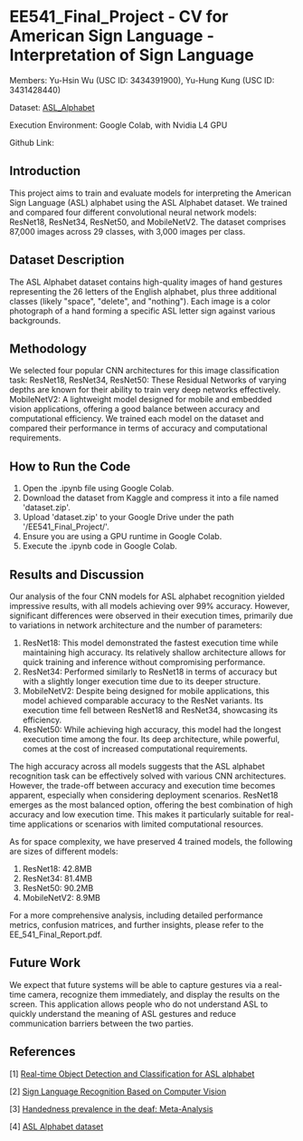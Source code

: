 # EE541_Final_Project - CV for American Sign Language - Interpretation of Sign Language


Members: Yu-Hsin Wu (USC ID: 3434391900), Yu-Hung Kung (USC ID: 3431428440)


Dataset: [ASL_Alphabet](https://www.kaggle.com/datasets/grassknoted/asl-alphabet)


Execution Environment: Google Colab, with Nvidia L4 GPU

Github Link: 

## Introduction
This project aims to train and evaluate models for interpreting the American Sign Language (ASL) alphabet using the ASL Alphabet dataset. We trained and compared four different convolutional neural network models: ResNet18, ResNet34, ResNet50, and MobileNetV2. The dataset comprises 87,000 images across 29 classes, with 3,000 images per class.

## Dataset Description
The ASL Alphabet dataset contains high-quality images of hand gestures representing the 26 letters of the English alphabet, plus three additional classes (likely "space", "delete", and "nothing"). Each image is a color photograph of a hand forming a specific ASL letter sign against various backgrounds.

## Methodology
We selected four popular CNN architectures for this image classification task:
ResNet18, ResNet34, ResNet50: These Residual Networks of varying depths are known for their ability to train very deep networks effectively.
MobileNetV2: A lightweight model designed for mobile and embedded vision applications, offering a good balance between accuracy and computational efficiency.
We trained each model on the dataset and compared their performance in terms of accuracy and computational requirements.

## How to Run the Code
1. Open the .ipynb file using Google Colab.
2. Download the dataset from Kaggle and compress it into a file named 'dataset.zip'.
3. Upload 'dataset.zip' to your Google Drive under the path '/EE541_Final_Project/'.
4. Ensure you are using a GPU runtime in Google Colab.
5. Execute the .ipynb code in Google Colab.

## Results and Discussion
Our analysis of the four CNN models for ASL alphabet recognition yielded impressive results, with all models achieving over 99% accuracy. However, significant differences were observed in their execution times, primarily due to variations in network architecture and the number of parameters:

1. ResNet18: This model demonstrated the fastest execution time while maintaining high accuracy. Its relatively shallow architecture allows for quick training and inference without compromising performance.
2. ResNet34: Performed similarly to ResNet18 in terms of accuracy but with a slightly longer execution time due to its deeper structure.
3. MobileNetV2: Despite being designed for mobile applications, this model achieved comparable accuracy to the ResNet variants. Its execution time fell between ResNet18 and ResNet34, showcasing its efficiency.
4. ResNet50: While achieving high accuracy, this model had the longest execution time among the four. Its deep architecture, while powerful, comes at the cost of increased computational requirements.

The high accuracy across all models suggests that the ASL alphabet recognition task can be effectively solved with various CNN architectures. However, the trade-off between accuracy and execution time becomes apparent, especially when considering deployment scenarios.
ResNet18 emerges as the most balanced option, offering the best combination of high accuracy and low execution time. This makes it particularly suitable for real-time applications or scenarios with limited computational resources.

As for space complexity, we have preserved 4 trained models, the following are sizes of different models:
1. ResNet18: 42.8MB
2. ResNet34: 81.4MB
3. ResNet50: 90.2MB
4. MobileNetV2: 8.9MB

For a more comprehensive analysis, including detailed performance metrics, confusion matrices, and further insights, please refer to the EE_541_Final_Report.pdf.

## Future Work
We expect that future systems will be able to capture gestures via a real-time camera, recognize them immediately, and display the results on the screen. This application allows people who do not understand ASL to quickly understand the meaning of ASL gestures and reduce communication barriers between the two parties.


## References
[1] [Real-time Object Detection and Classification for ASL alphabet](https://cs231n.stanford.edu/reports/2022/pdfs/147.pdf)

[2] [Sign Language Recognition Based on Computer Vision](https://ieeexplore.ieee.org/stamp/stamp.jsp?tp=&arnumber=9844497)

[3] [Handedness prevalence in the deaf: Meta-Analysis](https://www.sciencedirect.com/science/article/pii/S0149763415302189)

[4] [ASL Alphabet dataset](https://www.kaggle.com/datasets/grassknoted/asl-alphabet/data?select=asl_alphabet_train)


